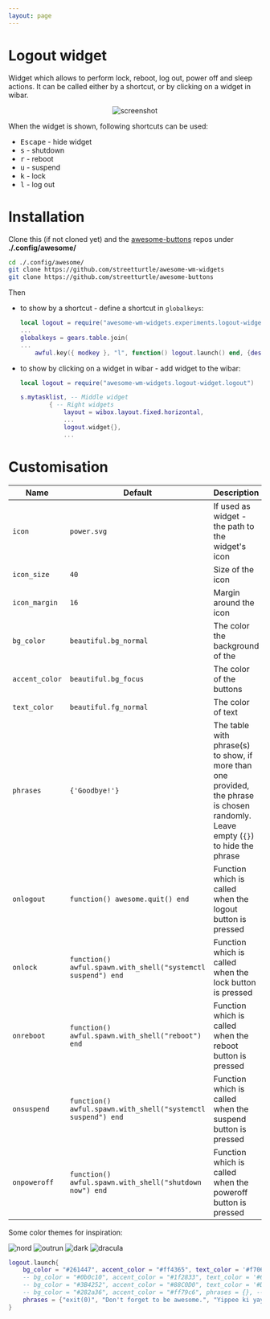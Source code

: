```yaml
---
layout: page
---
```

# Logout widget

Widget which allows to perform lock, reboot, log out, power off and sleep actions. It can be called either by a shortcut, or by clicking on a widget in wibar.

<p align="center">
    <img src="https://github.com/streetturtle/awesome-wm-widgets/raw/master/logout-widget/screenshot.gif" alt="screenshot">
</p>

When the widget is shown, following shortcuts can be used:
 - <kbd>Escape</kbd> - hide widget
 - <kbd>s</kbd> - shutdown
 - <kbd>r</kbd> - reboot
 - <kbd>u</kbd> - suspend
 - <kbd>k</kbd> - lock
 - <kbd>l</kbd> - log out

# Installation

Clone this (if not cloned yet) and the [awesome-buttons](https://github.com/streetturtle/awesome-buttons) repos under **./.config/awesome/**

```bash
cd ./.config/awesome/
git clone https://github.com/streetturtle/awesome-wm-widgets
git clone https://github.com/streetturtle/awesome-buttons
```
Then 

- to show by a shortcut - define a shortcut in `globalkeys`:

    ```lua
    local logout = require("awesome-wm-widgets.experiments.logout-widget.logout")
    ...
    globalkeys = gears.table.join(
    ...
        awful.key({ modkey }, "l", function() logout.launch() end, {description = "Show logout screen", group = "custom"}),
    ```

- to show by clicking on a widget in wibar - add widget to the wibar:

    ```lua
    local logout = require("awesome-wm-widgets.logout-widget.logout")
    
    s.mytasklist, -- Middle widget
            { -- Right widgets
                layout = wibox.layout.fixed.horizontal,
                ...
                logout.widget{},
                ...
    ```

# Customisation

| Name | Default | Description |
|---|---|---|
| `icon` | `power.svg` | If used as widget - the path to the widget's icon |
| `icon_size` | `40` | Size of the icon |
| `icon_margin` | `16` | Margin around the icon |
| `bg_color` |  `beautiful.bg_normal` | The color the background of the |
| `accent_color` | `beautiful.bg_focus` | The color of the buttons |
| `text_color` | `beautiful.fg_normal` | The color of text |
| `phrases` | `{'Goodbye!'}` | The table with phrase(s) to show, if more than one provided, the phrase is chosen randomly. Leave empty (`{}`) to hide the phrase |
| `onlogout` | `function() awesome.quit() end` | Function which is called when the logout button is pressed |
| `onlock` | `function() awful.spawn.with_shell("systemctl suspend") end` | Function which is called when the lock button is pressed |
| `onreboot` | `function() awful.spawn.with_shell("reboot") end` | Function which is called when the reboot button is pressed |
| `onsuspend` | `function() awful.spawn.with_shell("systemctl suspend") end` | Function which is called when the suspend button is pressed |
| `onpoweroff` | `function() awful.spawn.with_shell("shutdown now") end` | Function which is called when the poweroff button is pressed |

Some color themes for inspiration:

![nord](../awesome-wm-widgets/assets/img/screenshots/logout-widget/logout-nord.png)
![outrun](../awesome-wm-widgets/assets/img/screenshots/logout-widget/logout-outrun.png)
![dark](../awesome-wm-widgets/assets/img/screenshots/logout-widget/logout-dark.png)
![dracula](../awesome-wm-widgets/assets/img/screenshots/logout-widget/logout-dracula.png)

```lua
logout.launch{
    bg_color = "#261447", accent_color = "#ff4365", text_color = '#f706cf', icon_size = 40, icon_margin = 16, -- outrun
    -- bg_color = "#0b0c10", accent_color = "#1f2833", text_color = '#66fce1', -- dark
    -- bg_color = "#3B4252", accent_color = "#88C0D0", text_color = '#D8DEE9', -- nord
    -- bg_color = "#282a36", accent_color = "#ff79c6", phrases = {}, -- dracula, no phrase
    phrases = {"exit(0)", "Don't forget to be awesome.", "Yippee ki yay!"},
}
```
